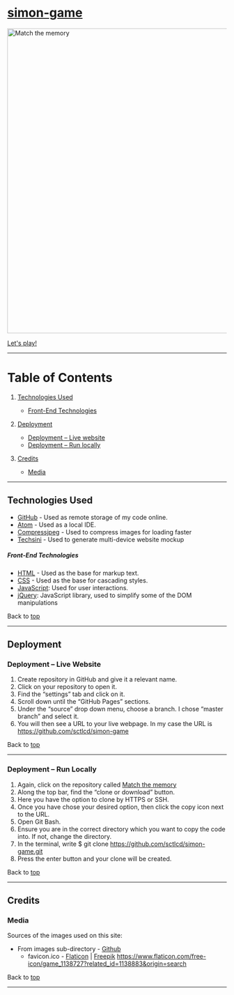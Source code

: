 # [simon-game]()

<img src="" alt="Match the memory" width="700">

[Let's play!]()


---

# Table of Contents <a name="TableOfContents"></a>

1. [Technologies Used](#TechnologiesUsed)

	- [Front-End Technologies](#Front-end-technologies)

2. [Deployment](#Deployment)

	- [Deployment – Live website](#Deploymentlivewebsite)
	- [Deployment – Run locally](#Deploymentrunlocally)

3. [Credits](#Credits)

	- [Media](#Media)

---
## Technologies Used <a name="TechnologiesUsed"></a>

- [GitHub](https://github.com/) - Used as remote storage of my code online.
- [Atom](https://atom.io/) - Used as a local IDE.
- [Compressjpeg](https://compressjpeg.com/) - Used to compress images for loading faster
- [Techsini](https://techsini.com/multi-mockup/) - Used to generate multi-device website mockup

##### Front-End Technologies <a name="Front-end-technologies"></a>

- [HTML](https://developer.mozilla.org/en-US/docs/Web/Guide/HTML/HTML5) - Used as the base for markup text.
- [CSS](https://developer.mozilla.org/en-US/docs/Web/CSS/CSS3) - Used as the base for cascading styles.
- [JavaScript](https://www.javascript.com/): Used for user interactions.
- [jQuery](https://jquery.com/): JavaScript library, used to simplify some of the DOM manipulations

Back to [top](#TableOfContents)

 ---

## Deployment <a name="Deployment"></a>

### Deployment – Live Website <a name="Deploymentlivewebsite"></a>

 1.	Create repository in GitHub and give it a relevant name.
 2.	Click on your repository to open it.
 3.	Find the “settings” tab and click on it.
 4.	Scroll down until the “GitHub Pages” sections.
 5.	Under the “source” drop down menu, choose a branch. I chose “master branch” and select it.
 6.	You will then see a URL to your live webpage. In my case the URL is https://github.com/sctlcd/simon-game

Back to [top](#TableOfContents)

 ---

### Deployment – Run Locally <a name="Deploymentrunlocally"></a>

1.	Again, click on the repository called [Match the memory](https://github.com/sctlcd/simon-game)
2.	Along the top bar, find the “clone or download” button.
3.	Here you have the option to clone by HTTPS or SSH.
4.	Once you have chose your desired option, then click the copy icon next to the URL.
5.	Open Git Bash.
6.	Ensure you are in the correct directory which you want to copy the code into. If not, change the directory.
7.	In the terminal, write
			$ git clone https://github.com/sctlcd/simon-game.git
8.	Press the enter button and your clone will be created.

Back to [top](#TableOfContents)

---

## Credits <a name="Credits"></a>

### Media <a name="Media"></a>

Sources of the images used on this site:

- From images sub-directory - [Github](https://github.com/sctlcd/simon-game/tree/master/assets/images)
	- favicon.ico - [Flaticon](https://www.flaticon.com/free-icon/game_1138727?related_id=1138883&origin=search) | [Freepik](https://www.freepik.com)
https://www.flaticon.com/free-icon/game_1138727?related_id=1138883&origin=search

Back to [top](#TableOfContents)

---
